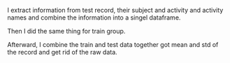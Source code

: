 
I extract information from test record, their subject and activity and activity names and combine the information into a singel dataframe. 

Then I did the same thing for train group.

Afterward, I combine the train and test data together got mean and std of the record and get rid of the raw data.
